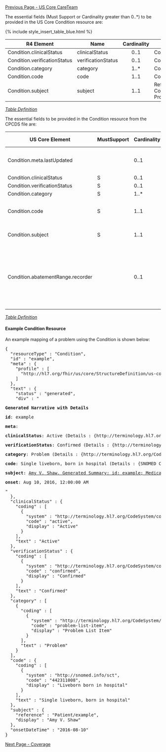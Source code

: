 <!-- USCoreCondition.md {% comment %}
*****************************************************************************************
*                            WARNING: DO NOT EDIT THIS FILE                             *
*                                                                                       *
* This file is generated by SUSHI. Any edits you make to this file will be overwritten. *
*                                                                                       *
* To change the contents of this file, edit the original source file at:                *
* ig-data/input/pagecontent/USCoreCondition.md                                          *
*****************************************************************************************
{% endcomment %} -->
[Previous Page - US Core CareTeam](USCoreCareTeam.html)

The essential fields (Must Support or Cardinality greater than 0..*) to be provided in the US Core Condition resource are:

{% include style_insert_table_blue.html %}

| R4 Element                   | Name                | Cardinality | Type                               |
|------------------------------|---------------------|:-----------:|------------------------------------|
| Condition.clinicalStatus     |  clinicalStatus     |     0..1    | CodeableConcept                    |
| Condition.verificationStatus |  verificationStatus |     0..1    | CodeableConcept                    |
| Condition.category           |  category           |     1..*    | CodeableConcept                    |
| Condition.code               |  code               |     1..1    | CodeableConcept                    |
| Condition.subject            |  subject            |     1..1    | Reference(US Core Patient Profile) |

<i>[Table Definition](index.html#mapping-adjudicated-claims-information-to-clinical-resources)</i>

The essential fields to be provided in the Condition resource from the CPCDS file are:

| US Core Element                   | MustSupport | Cardinality | CARIN-BB Element                         | CPCDS Element Mapping                                                                                                                          |
|-----------------------------------|-------------|-------------|------------------------------------------|------------------------------------------------------------------------------------------------------------------------------------------------|
| Condition.meta.lastUpdated        |             |     0..1    | ExplanationOfBenefit.meta.lastUpdated    | [{"163":"Member Demographics Last Updated Date"}]                                                                                              |
| Condition.clinicalStatus          |      S      |     0..1    |                                          |                                                                                                                                                |
| Condition.verificationStatus      |      S      |     0..1    |                                          |                                                                                                                                                |
| Condition.category                |      S      |     1..*    |                                          |                                                                                                                                                |
| Condition.code                    |      S      |     1..1    | ExplanationOfBenefit.diagnosis.diagnosis | [{"22, 23, 145":"Diagnosis Code, Description"}                                                                                                 |
| Condition.subject                 |      S      |     1..1    | ExplanationOfBenefit.patient             | [{"Ref (1)":"Member id"}                                                                                                                       |
| Condition.abatementRange.recorder |             |     0..1    | ExplanationOfBenefit.careTeam.provider   | [{"Ref (95, 96, 99)":"Provider rendering, PCP and referring NPIs"}, {"Ref (168, 169, 170, 171)":"Provider rendering, PCP and referring names"} |

<i>[Table Definition](index.html#mapping-adjudicated-claims-information-to-clinical-resources)</i>

#### Example Condition Resource

An example mapping of a problem using the Condition is shown below:

<pre>
{
  "resourceType" : "Condition",
  "id" : "example",
  "meta" : {
    "profile" : [
      "http://hl7.org/fhir/us/core/StructureDefinition/us-core-condition"
    ]
  },
  "text" : {
    "status" : "generated",
    "div" : "<div xmlns=\"http://www.w3.org/1999/xhtml\"><p><b>Generated Narrative with Details</b></p><p><b>id</b>: example</p><p><b>meta</b>: </p><p><b>clinicalStatus</b>: Active <span style=\"background: LightGoldenRodYellow\">(Details : {http://terminology.hl7.org/CodeSystem/condition-clinical code 'active' = 'Active', given as 'Active'})</span></p><p><b>verificationStatus</b>: Confirmed <span style=\"background: LightGoldenRodYellow\">(Details : {http://terminology.hl7.org/CodeSystem/condition-ver-status code 'confirmed' = 'Confirmed', given as 'Confirmed'})</span></p><p><b>category</b>: Problem <span style=\"background: LightGoldenRodYellow\">(Details : {http://terminology.hl7.org/CodeSystem/condition-category code 'problem-list-item' = 'Problem List Item', given as 'Problem List Item'})</span></p><p><b>code</b>: Single liveborn, born in hospital <span style=\"background: LightGoldenRodYellow\">(Details : {SNOMED CT code '442311008' = 'Liveborn born in hospital', given as 'Liveborn born in hospital'})</span></p><p><b>subject</b>: <a href=\"Patient-example.html\">Amy V. Shaw. Generated Summary: id: example; Medical Record Number = 1032702 (USUAL); active; Amy V. Shaw ; ph: 555-555-5555(HOME), amy.shaw@example.com; gender: female; birthDate: Feb 20, 2007</a></p><p><b>onset</b>: Aug 10, 2016, 12:00:00 AM</p></div>"
  },
  "clinicalStatus" : {
    "coding" : [
      {
        "system" : "http://terminology.hl7.org/CodeSystem/condition-clinical",
        "code" : "active",
        "display" : "Active"
      }
    ],
    "text" : "Active"
  },
  "verificationStatus" : {
    "coding" : [
      {
        "system" : "http://terminology.hl7.org/CodeSystem/condition-ver-status",
        "code" : "confirmed",
        "display" : "Confirmed"
      }
    ],
    "text" : "Confirmed"
  },
  "category" : [
    {
      "coding" : [
        {
          "system" : "http://terminology.hl7.org/CodeSystem/condition-category",
          "code" : "problem-list-item",
          "display" : "Problem List Item"
        }
      ],
      "text" : "Problem"
    }
  ],
  "code" : {
    "coding" : [
      {
        "system" : "http://snomed.info/sct",
        "code" : "442311008",
        "display" : "Liveborn born in hospital"
      }
    ],
    "text" : "Single liveborn, born in hospital"
  },
  "subject" : {
    "reference" : "Patient/example",
    "display" : "Amy V. Shaw"
  },
  "onsetDateTime" : "2016-08-10"
}
</pre>



[Next Page - Coverage](Coverage.html)
